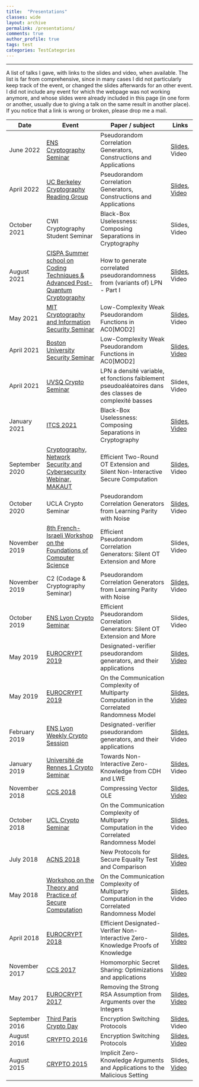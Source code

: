 ```yaml
---
title:  "Presentations"
classes: wide
layout: archive
permalink: /presentations/
comments: true
author_profile: true
tags: test
categories: TestCategories
---
```

---

<style>
div {
  text-align: justify;
  text-justify: inter-word;
}
</style>

A list of talks I gave, with links to the slides and video, when available. The list is far from comprehensive, since in many cases I did not particularly keep track of the event, or changed the slides afterwards for an other event. I did not include any event for which the webpage was not working anymore, and whose slides were already included in this page (in one form or another, usually due to giving a talk on the same result in another place). If you notice that a link is wrong or broken, please drop me a mail.

| Date | Event | Paper / subject                                        | Links |
| -----|-----|-------------------------------------------------- | -------------|
| June 2022 | [ENS Cryptography Seminar](https://crypto.di.ens.fr/web2py/index/seminars)  | Pseudorandom Correlation Generators, Constructions and Applications	| [Slides](/assets/slides/presentation_berkeley_2022), Video |
| April 2022 | [UC Berkeley Cryptography Reading Group](https://crypto.eecs.berkeley.edu/reading-group.html)  | Pseudorandom Correlation Generators, Constructions and Applications | [Slides](/assets/slides/presentation_berkeley_2022), [Video](https://drive.google.com/file/d/1aoGP1xc6CncgRtUMHJ6N0NVOIUCftwvZ/view) |
| October 2021 | CWI Cryptography Student Seminar | Black-Box Uselessness: Composing Separations in Cryptography | Slides, Video |
| August 2021 | [CISPA Summer school on Coding Techniques & Advanced Post-Quantum Cryptography](https://cispa.de/en/news-and-events/events-archive/2021/digital-cispa-summer-school-2021)  | How to generate correlated pseudorandomness from (variants of) LPN - Part I	| [Slides](/assets/slides/presentation_cispa_2021.pdf), Video |
| May 2021 | [MIT Cryptography and Information Security Seminar](https://calendar.csail.mit.edu/events/235478)  | Low-Complexity Weak Pseudorandom Functions in AC0[MOD2]	| [Slides](/assets/slides/presentation_pcf_2021.pdf), Video |
| April 2021 | [Boston University Security Seminar](https://www.bu.edu/hic/noteworthy/calendar/?eid=252034)  | Low-Complexity Weak Pseudorandom Functions in AC0[MOD2]	| [Slides](/assets/slides/presentation_pcf_2021.pdf), [Video](https://www.youtube.com/watch?v=zMkH6mbcBdM) |
| April 2021 | [UVSQ Crypto Seminar](https://lmv.math.cnrs.fr/evenenement/crypto-geoffroy-couteau-irif-lpn-a-densite-variable-et-fonctions-faiblement-pseudoaleatoires-dans-des-classes-de-complexite-basses/)  | LPN a densité variable, et fonctions faiblement pseudoaléatoires dans des classes de complexité basses	| Slides, Video |
| January 2021 | [ITCS 2021](http://itcs-conf.org/)  | Black-Box Uselessness: Composing Separations in Cryptography	| [Slides](/assets/slides/presentation_itcs2021.pdf), [Video](https://www.youtube.com/watch?v=bid2q3A_mKI) |
| September 2020 | [Cryptography, Network Security and Cybersecurity Webinar, MAKAUT](https://makautwb.ac.in/) | Efficient Two-Round OT Extension and Silent Non-Interactive Secure Computation | [Slides](/assets/slides/presentation_makaut_september_2020.pdf), Video |
| October 2020 | UCLA Crypto Seminar  | Pseudorandom Correlation Generators from Learning Parity with Noise | [Slides](/assets/slides/presentation_ucla_october_2020.pdf), Video |
| November 2019 | [8th French-Israeli Workshop on the Foundations of Computer Science](https://www.filofocs.org/filofocs-2019)  | Efficient Pseudorandom Correlation Generators: Silent OT Extension and More | Slides, Video |
| November 2019 | C2 (Codage & Cryptography Seminar) |Pseudorandom Correlation Generators from Learning Parity with Noise | [Slides](/assets/slides/presentation_c2_nov_2020.pdf), Video |
| October 2019 | [ENS Lyon Crypto Seminar](http://www.ens-lyon.fr/LIP/AriC/seminar) | Efficient Pseudorandom Correlation Generators: Silent OT Extension and More | Slides, Video |
| May 2019 | [EUROCRYPT 2019](https://eurocrypt.iacr.org/2019/) | Designated-verifier pseudorandom generators, and their applications | [Slides](/assets/slides/presentation_dvnizk_ec2019.pdf), [Video](https://www.youtube.com/watch?v=5-5FnT63pjo) |
| May 2019 | [EUROCRYPT 2019](https://eurocrypt.iacr.org/2019/) | On the Communication Complexity of Multiparty Computation in the Correlated Randomness Model  | [Slides](/assets/slides/presentation_corrmpc_ec2019.pdf), [Video](https://www.youtube.com/watch?v=h-iFK3gArCY) |
| February 2019 | [ENS Lyon Weekly Crypto Session](http://www.ens-lyon.fr/LIP/AriC/weekly-crypto-session) | Designated-verifier pseudorandom generators, and their applications | [Slides](/assets/slides/presentation_dvnizk_2020.pdf), Video |
| January 2019 | [Université de Rennes 1 Crypto Seminar](https://irmar.univ-rennes1.fr/seminaire/cryptographie/geoffroy-couteau) | Towards Non-Interactive Zero-Knowledge from CDH and LWE | [Slides](/assets/slides/presentation_dvnizk_2020.pdf), Video |
| November 2018 | [CCS 2018](https://www.sigsac.org/ccs/CCS2018/index.html) | Compressing Vector OLE | [Slides](/assets/slides/presentation_vole_ccs2018.pdf), [Video](https://www.youtube.com/watch?v=cVs4d7dW3rw) |
| October 2018 | [UCL Crypto Seminar](https://www-crypto.elen.ucl.ac.be/crypto/people/show/489) | On the Communication Complexity of Multiparty Computation in the Correlated Randomness Model | [Slides](/assets/slides/presentation_tpmpc_2018.pdf), Video |
| July 2018 | [ACNS 2018](https://www.cosic.esat.kuleuven.be/events/acns2018/) | New Protocols for Secure Equality Test and Comparison | [Slides](/assets/slides/presentation_acns2018.pdf), [Video](https://www.youtube.com/watch?v=dl8Zdh1n8S0&list=PLiHaXFHjrqYckSOB5FT2wXmMUQHer0nTE&index=8) |
| May 2018 | [Workshop on the Theory and Practice of Secure Computation](https://www.multipartycomputation.com/tpmpc-2018) | On the Communication Complexity of Multiparty Computation in the Correlated Randomness Model | [Slides](/assets/slides/presentation_tpmpc_2018.pdf), Video |
| April 2018 | [EUROCRYPT 2018](https://eurocrypt.iacr.org/2018/index.html) | Efficient Designated-Verifier Non-Interactive Zero-Knowledge Proofs of Knowledge | [Slides](/assets/slides/presentation_ec2018.pdf), [Video](https://www.youtube.com/watch?v=y7h3GcvWp6o) |
| November 2017 | [CCS 2017](https://ccs2017.sigsac.org/)  | Homomorphic Secret Sharing: Optimizations and applications	| [Slides](/assets/slides/presentation_hss_ccs2017.pdf), [Video](https://www.youtube.com/watch?v=qsOFR_oC_4g) |
| May 2017 | [EUROCRYPT 2017](https://eurocrypt.iacr.org/2017/)  | Removing the Strong RSA Assumption from Arguments over the Integers	| [Slides](/assets/slides/presentation_rsa_ec2017.pdf), [Video](https://www.youtube.com/watch?v=xeuQoULDWtI) |
| September 2016 | [Third Paris Crypto Day](https://pariscryptoday.github.io/third.html)  | Encryption Switching Protocols	| [Slides](http://ctic.au.dk/fileadmin/www.ctic.au.dk/PDF/MPC-2016/Presentation_Geoffroy-Couteau.pdf), Video |
| August 2016 | [CRYPTO 2016](https://eurocrypt.iacr.org/2017/)  | Encryption Switching Protocols	| [Slides](http://ctic.au.dk/fileadmin/www.ctic.au.dk/PDF/MPC-2016/Presentation_Geoffroy-Couteau.pdf), [Video](https://www.youtube.com/watch?v=w8ybMi7dzAE) |
| August 2015 | [CRYPTO 2015](https://eurocrypt.iacr.org/2017/)  | Implicit Zero-Knowledge Arguments and Applications to the Malicious Setting	| Slides, [Video](https://www.youtube.com/watch?v=u_zNExEveqU) |